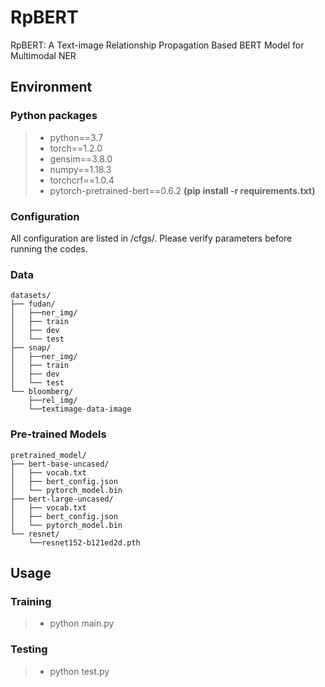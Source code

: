 # RpBERT
RpBERT: A Text-image Relationship Propagation Based BERT Model  for Multimodal NER

## Environment
### Python packages
>- python==3.7
>- torch==1.2.0
>- gensim==3.8.0 
>- numpy==1.18.3
>- torchcrf==1.0.4
>- pytorch-pretrained-bert==0.6.2
**(pip install -r requirements.txt)**

### Configuration
All configuration are listed in /cfgs/. Please verify parameters before running the codes.

### Data

```
datasets/
├── fudan/
│   ├──ner_img/
│   ├── train
│   ├── dev
│   └── test
├── snap/
│   ├──ner_img/
│   ├── train
│   ├── dev
│   └── test
└── bloomberg/
    ├──rel_img/
    └──textimage-data-image
```

### Pre-trained Models
```
pretrained_model/
├── bert-base-uncased/
│   ├── vocab.txt
│   ├── bert_config.json
│   └── pytorch_model.bin
├── bert-large-uncased/
│   ├── vocab.txt
│   ├── bert_config.json
│   └── pytorch_model.bin
└── resnet/
    └──resnet152-b121ed2d.pth
```
## Usage
### Training
>- python main.py 

### Testing
>- python test.py